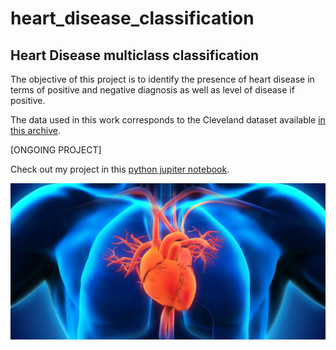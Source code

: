# heart_disease_classification
## Heart Disease multiclass classification
The objective of this project is to identify the presence of heart disease in terms of positive and negative diagnosis as well as level of disease if positive. 

The data used in this work corresponds to the Cleveland dataset available [in this archive](https://archive.ics.uci.edu/ml/datasets/heart+Disease). 

[ONGOING PROJECT]

Check out my project in this [python jupiter notebook](https://github.com/noursan/clustering_countries/blob/main/countries_pca_clustering.ipynb).

<p align:center"><img src="https://github.com/noursan/heart_disease_classification/blob/main/HeartAnatomy.jpg" width="600" height="250"/>
</p>
